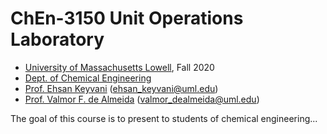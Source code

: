 # ChEn-3150 Unit Operations Laboratory 


   + [University of Massachusetts Lowell](https://www.uml.edu/), Fall 2020
   + [Dept. of Chemical Engineering](https://www.uml.edu/Engineering/Chemical/) 
   + [Prof. Ehsan Keyvani](https://www.uml.edu/Engineering/Chemical/faculty) (ehsan_keyvani@uml.edu)
   + [Prof. Valmor F. de Almeida](https://www.uml.edu/Engineering/Chemical/faculty/de-Almeida-Valmor.aspx) (valmor_dealmeida@uml.edu)
   
   
The goal of this course is to present to students of chemical engineering...

